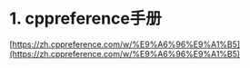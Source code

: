 # 1. cppreference手册







[https://zh.cppreference.com/w/%E9%A6%96%E9%A1%B5](https://zh.cppreference.com/w/%E9%A6%96%E9%A1%B5)











